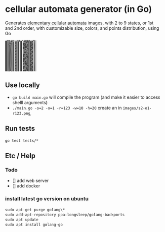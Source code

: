 # cellular automata generator (in Go)

Generates [elementary cellular automata](https://en.wikipedia.org/wiki/Elementary_cellular_automaton) images, with 2 to 9 states, or 1st and 2nd order, with customizable size, colors, and points distribution, using Go

<img src="images/s2-o1-r73.png">

## Use locally

- `go build main.go` will compile the program (and make it easier to access shelll arguments)
- `./main.go -s=2 -o=1 -r=123 -w=10 -h=20` create an in `images/s2-o1-r123.png`,

## Run tests

```
go test tests/*
```

## Etc / Help

### Todo

- [] add web server
- [] add docker

### install latest go version on ubuntu

```
sudo apt-get purge golang\*
sudo add-apt-repository ppa:longsleep/golang-backports
sudo apt update
sudo apt install golang-go
```
